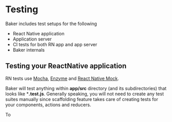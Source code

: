 # Testing

Baker includes test setups for the following 
 
- React Native application
- Application server
- CI tests for both RN app and app server 
- Baker internals

## Testing your ReactNative application

RN tests use [Mocha](https://github.com/mochajs/mocha), [Enzyme](https://github.com/airbnb/enzyme) and [React Native Mock](https://github.com/lelandrichardson/react-native-mock). 

Baker will test anything within **app/src** directory (and its subdirectories) that looks like ***.test.js**. Generally speaking, you will not need to create any test suites manually since scaffolding feature takes care of creating tests for your components, actions and reducers.

To 